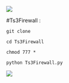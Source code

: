 ![](https://screenshotscdn.firefoxusercontent.com/images/b472aaf4-030c-4db2-a471-73795070a01f.png)

#Ts3Firewall : 

	git clone
	
	cd Ts3Firewall
	
	chmod 777 *
	
	python Ts3Firewall.py
	
	
![](http://flashresim.com/upload/MTVjNTcyZmE0YWEyOTk.png)
